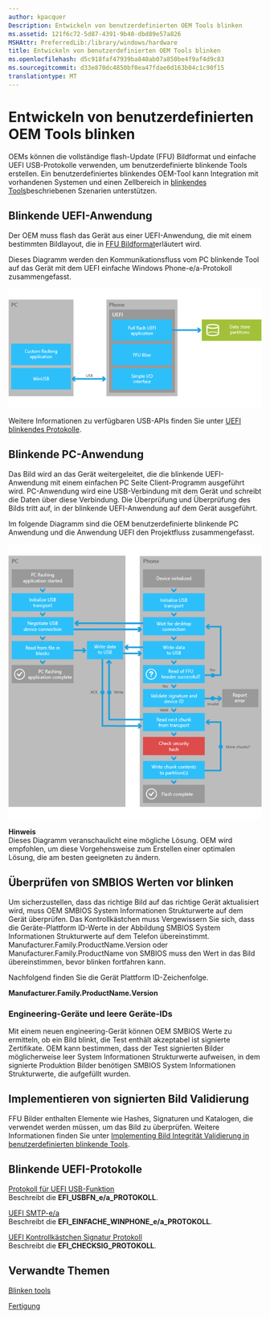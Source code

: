 ```yaml
---
author: kpacquer
Description: Entwickeln von benutzerdefinierten OEM Tools blinken
ms.assetid: 121f6c72-5d87-4391-9b40-dbd89e57a826
MSHAttr: PreferredLib:/library/windows/hardware
title: Entwickeln von benutzerdefinierten OEM Tools blinken
ms.openlocfilehash: d5c918faf47939ba840ab07a850be4f9af4d9c83
ms.sourcegitcommit: d33e870dc4850bf0ea47fdae0d163b04c1c90f15
translationtype: MT
---
```

# <a name="developing-custom-oem-flashing-tools"></a>Entwickeln von benutzerdefinierten OEM Tools blinken


OEMs können die vollständige flash-Update (FFU) Bildformat und einfache UEFI USB-Protokolle verwenden, um benutzerdefinierte blinkende Tools erstellen. Ein benutzerdefiniertes blinkendes OEM-Tool kann Integration mit vorhandenen Systemen und einen Zellbereich in [blinkendes Tools](flashing-tools.md)beschriebenen Szenarien unterstützen.

## <a name="span-iduefiflashingapplicationspanspan-iduefiflashingapplicationspanspan-iduefiflashingapplicationspanuefi-flashing-application"></a><span id="UEFI_flashing_application"></span><span id="uefi_flashing_application"></span><span id="UEFI_FLASHING_APPLICATION"></span>Blinkende UEFI-Anwendung


Der OEM muss flash das Gerät aus einer UEFI-Anwendung, die mit einem bestimmten Bildlayout, die in [FFU Bildformat](ffu-image-format.md)erläutert wird.

Dieses Diagramm werden den Kommunikationsfluss vom PC blinkende Tool auf das Gerät mit dem UEFI einfache Windows Phone-e/a-Protokoll zusammengefasst.

![OEM\-zu\-Simpleio](images/oem-manu-simpleio.png)

Weitere Informationen zu verfügbaren USB-APIs finden Sie unter [UEFI blinkendes Protokolle](https://msdn.microsoft.com/windows/hardware/dn917884.aspx).

## <a name="span-idpcflashingapplicationspanspan-idpcflashingapplicationspanspan-idpcflashingapplicationspanpc-flashing-application"></a><span id="PC_flashing_application"></span><span id="pc_flashing_application"></span><span id="PC_FLASHING_APPLICATION"></span>Blinkende PC-Anwendung


Das Bild wird an das Gerät weitergeleitet, die die blinkende UEFI-Anwendung mit einem einfachen PC Seite Client-Programm ausgeführt wird. PC-Anwendung wird eine USB-Verbindung mit dem Gerät und schreibt die Daten über diese Verbindung. Die Überprüfung und Überprüfung des Bilds tritt auf, in der blinkende UEFI-Anwendung auf dem Gerät ausgeführt.

Im folgende Diagramm sind die OEM benutzerdefinierte blinkende PC Anwendung und die Anwendung UEFI den Projektfluss zusammengefasst.

![OEM\-zu\-pc\-blinken](images/oem-manu-pc-flashing.png)

**Hinweis**  
Dieses Diagramm veranschaulicht eine mögliche Lösung. OEM wird empfohlen, um diese Vorgehensweise zum Erstellen einer optimalen Lösung, die am besten geeigneten zu ändern.

 

## <a name="span-idcheckingsmbiosvaluesbeforeflashingspanspan-idcheckingsmbiosvaluesbeforeflashingspanspan-idcheckingsmbiosvaluesbeforeflashingspanchecking-smbios-values-before-flashing"></a><span id="Checking_SMBIOS_values_before_flashing"></span><span id="checking_smbios_values_before_flashing"></span><span id="CHECKING_SMBIOS_VALUES_BEFORE_FLASHING"></span>Überprüfen von SMBIOS Werten vor blinken


Um sicherzustellen, dass das richtige Bild auf das richtige Gerät aktualisiert wird, muss OEM SMBIOS System Informationen Strukturwerte auf dem Gerät überprüfen. Das Kontrollkästchen muss Vergewissern Sie sich, dass die Geräte-Plattform ID-Werte in der Abbildung SMBIOS System Informationen Strukturwerte auf dem Telefon übereinstimmt. Manufacturer.Family.ProductName.Version oder Manufacturer.Family.ProductName von SMBIOS muss den Wert in das Bild übereinstimmen, bevor blinken fortfahren kann.

Nachfolgend finden Sie die Gerät Plattform ID-Zeichenfolge.

**Manufacturer.Family.ProductName.Version**

### <a name="span-idengineeringdevicesandblankdeviceidsspanspan-idengineeringdevicesandblankdeviceidsspanspan-idengineeringdevicesandblankdeviceidsspanengineering-devices-and-blank-device-ids"></a><span id="Engineering_devices_and_blank_device_IDs"></span><span id="engineering_devices_and_blank_device_ids"></span><span id="ENGINEERING_DEVICES_AND_BLANK_DEVICE_IDS"></span>Engineering-Geräte und leere Geräte-IDs

Mit einem neuen engineering-Gerät können OEM SMBIOS Werte zu ermitteln, ob ein Bild blinkt, die Test enthält akzeptabel ist signierte Zertifikate. OEM kann bestimmen, dass der Test signierten Bilder möglicherweise leer System Informationen Strukturwerte aufweisen, in dem signierte Produktion Bilder benötigen SMBIOS System Informationen Strukturwerte, die aufgefüllt wurden.

## <a name="span-idimplementingsignedimagevalidationspanspan-idimplementingsignedimagevalidationspanspan-idimplementingsignedimagevalidationspanimplementing-signed-image-validation"></a><span id="Implementing_signed_image_validation"></span><span id="implementing_signed_image_validation"></span><span id="IMPLEMENTING_SIGNED_IMAGE_VALIDATION"></span>Implementieren von signierten Bild Validierung


FFU Bilder enthalten Elemente wie Hashes, Signaturen und Katalogen, die verwendet werden müssen, um das Bild zu überprüfen. Weitere Informationen finden Sie unter [Implementing Bild Integrität Validierung in benutzerdefinierten blinkende Tools](implementing-image-integrity-validation-in-custom-flashing-tools.md).

## <a name="span-iduefiflashingprotocolsspanspan-iduefiflashingprotocolsspanspan-iduefiflashingprotocolsspanuefi-flashing-protocols"></a><span id="UEFI_flashing_protocols"></span><span id="uefi_flashing_protocols"></span><span id="UEFI_FLASHING_PROTOCOLS"></span>Blinkende UEFI-Protokolle


<span id="UEFI_USB_function_protocol"></span><span id="uefi_usb_function_protocol"></span><span id="UEFI_USB_FUNCTION_PROTOCOL"></span>[Protokoll für UEFI USB-Funktion](https://msdn.microsoft.com/library/windows/hardware/dn789231)  
Beschreibt die **EFI\_USBFN\_e/a\_PROTOKOLL**.

<span id="UEFI_simple_I_O_protocol"></span><span id="uefi_simple_i_o_protocol"></span><span id="UEFI_SIMPLE_I_O_PROTOCOL"></span>[UEFI SMTP-e/a](https://msdn.microsoft.com/library/windows/hardware/dn772121)  
Beschreibt die **EFI\_EINFACHE\_WINPHONE\_e/a\_PROTOKOLL**.

<span id="UEFI_check_signature_protocol"></span><span id="uefi_check_signature_protocol"></span><span id="UEFI_CHECK_SIGNATURE_PROTOCOL"></span>[UEFI Kontrollkästchen Signatur Protokoll](https://msdn.microsoft.com/library/windows/hardware/dn772115)  
Beschreibt die **EFI\_CHECKSIG\_PROTOKOLL**.

## <a name="span-idrelatedtopicsspanrelated-topics"></a><span id="related_topics"></span>Verwandte Themen


[Blinken tools](flashing-tools.md)

[Fertigung](index.md)

 

 






